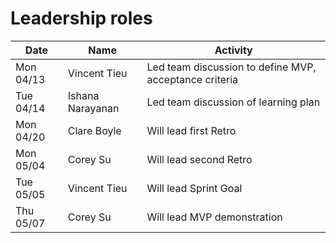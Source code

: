 # Leadership roles

| Date      | Name              | Activity                                               |
|-----------|-------------------|--------------------------------------------------------|
| Mon 04/13 | Vincent Tieu      | Led team discussion to define MVP, acceptance criteria | 
| Tue 04/14 | Ishana Narayanan  | Led team discussion of learning plan                   | 
| Mon 04/20 | Clare Boyle       | Will lead first Retro                                  |
| Mon 05/04 | Corey Su          | Will lead second Retro                                 |
| Tue 05/05 | Vincent Tieu      | Will lead Sprint Goal                                  |
| Thu 05/07 | Corey Su          | Will lead MVP demonstration                            |
